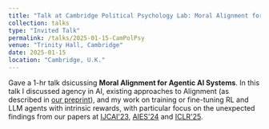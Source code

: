 ```yaml
---
title: "Talk at Cambridge Political Psychology Lab: Moral Alignment for Agentic AI Systems"
collection: talks
type: "Invited Talk"
permalink: /talks/2025-01-15-CamPolPsy
venue: "Trinity Hall, Cambridge"
date: 2025-01-15
location: "Cambridge, U.K."
---
```


Gave a 1-hr talk dsicussing **Moral Alignment for Agentic AI Systems**. In this talk I discussed agency in AI, existing approaches to Alignment (as described in [our preprint](https://arxiv.org/abs/2312.01818)), and my work on training or fine-tuning RL and LLM agents with intrinsic rewards, with particular focus on the unexpected findings from our papers at [IJCAI'23](https://doi.org/10.24963/ijcai.2023/36), [AIES'24](https://ojs.aaai.org/index.php/AIES/article/view/31736) and [ICLR'25](https://arxiv.org/abs/2410.01639). 
